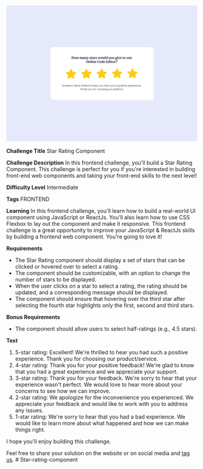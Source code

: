 ![Star Rating Component](./design/Rating-5.png)

**Challenge Title**
Star Rating Component

**Challenge Description**
In this frontend challenge, you'll build a Star Rating Component. This challenge is perfect for you if you're interested in building front-end web components and taking your front-end skills to the next level!

**Difficulty Level**
Intermediate

**Tags**
FRONTEND

**Learning**
In this frontend challenge, you'll learn how to build a real-world UI component using JavaScript or ReactJs. You'll also learn how to use CSS Flexbox to lay out the component and make it responsive. This frontend challenge is a great opportunity to improve your JavaScript & ReactJs skills by building a frontend web component. You're going to love it!

**Requirements**

- The Star Rating component should display a set of stars that can be clicked or hovered over to select a rating.
- The component should be customizable, with an option to change the number of stars to be displayed.
- When the user clicks on a star to select a rating, the rating should be updated, and a corresponding message should be displayed.
- The component should ensure that hovering over the third star after selecting the fourth star highlights only the first, second and third stars.

**Bonus Requirements**

- The component should allow users to select half-ratings (e.g., 4.5 stars).

**Text**

1. 5-star rating: Excellent! We're thrilled to hear you had such a positive experience. Thank you for choosing our product/service.
2. 4-star rating: Thank you for your positive feedback! We're glad to know that you had a great experience and we appreciate your support.
3. 3-star rating: Thank you for your feedback. We're sorry to hear that your experience wasn't perfect. We would love to hear more about your concerns to see how we can improve.
4. 2-star rating: We apologize for the inconvenience you experienced. We appreciate your feedback and would like to work with you to address any issues.
5. 1-star rating: We're sorry to hear that you had a bad experience. We would like to learn more about what happened and how we can make things right.

I hope you'll enjoy building this challenge.

Feel free to share your solution on the website or on social media and [tag us](https://twitter.com/FrontendProHQ).
#   S t a r - r a t i n g - c o m p o n e n t 
 
 